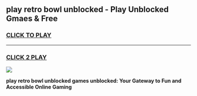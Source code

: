 
## play retro bowl unblocked - Play Unblocked Gmaes & Free
<h3>
<a href="https://news.freeplayer.one?title=play_retro_bowl_unblocked&ref=23F">CLICK TO PLAY</a></h3>
<hr>

<h3>
<a href="https://news.freeplayer.one?title=play_retro_bowl_unblocked&ref=23F">CLICK 2 PLAY</a>
  
</h3>

<a href="https://news.freeplayer.one?title=play_retro_bowl_unblocked&ref=23F/"><img src="https://clearcache.store/games.png"></a>


**play retro bowl unblocked games unblocked: Your Gateway to Fun and Accessible Online Gaming**
